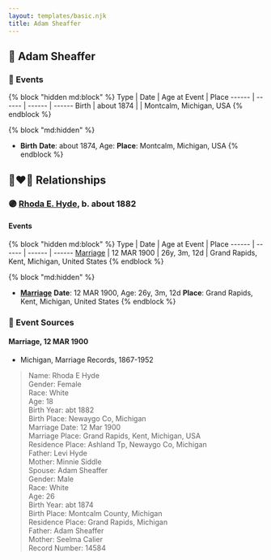 ```yaml
---
layout: templates/basic.njk
title: Adam Sheaffer
---
```

## 🔵 Adam Sheaffer

### 📆 Events

{% block "hidden md:block" %}
Type | Date | Age at Event | Place
------ | ------ | ------ | ------
Birth | about 1874 |  | Montcalm, Michigan, USA
{% endblock %}

{% block "md:hidden" %}
- **Birth**
**Date**: about 1874, Age:
**Place**: Montcalm, Michigan, USA
{% endblock %}

## 👩‍❤️‍👨 Relationships

### 🟣 [Rhoda E. Hyde](/people/9/98029194), b. about 1882

#### Events

{% block "hidden md:block" %}
Type | Date | Age at Event | Place
------ | ------ | ------ | ------
[Marriage](#event-family-0-event-0) | 12 MAR 1900 | 26y, 3m, 12d | Grand Rapids, Kent, Michigan, United States
{% endblock %}

{% block "md:hidden" %}
- **[Marriage](#event-family-0-event-0)**
**Date**: 12 MAR 1900, Age: 26y, 3m, 12d
**Place**: Grand Rapids, Kent, Michigan, United States
{% endblock %}

### 📰 Event Sources

#### <a id="event-family-0-event-0"></a> Marriage, 12 MAR 1900
* Michigan, Marriage Records, 1867-1952
>   
  > Name: Rhoda E Hyde  
  > Gender: Female  
  > Race: White  
  > Age: 18  
  > Birth Year: abt 1882  
  > Birth Place: Newaygo Co, Michigan  
  > Marriage Date: 12 Mar 1900  
  > Marriage Place: Grand Rapids, Kent, Michigan, USA  
  > Residence Place: Ashland Tp, Newaygo Co, Michigan  
  > Father: Levi Hyde  
  > Mother: Minnie Siddle  
  > Spouse: Adam Sheaffer  
  > Gender: Male  
  > Race: White  
  > Age: 26  
  > Birth Year: abt 1874  
  > Birth Place: Montcalm County, Michigan  
  > Residence Place: Grand Rapids, Michigan  
  > Father: Adam Sheaffer  
  > Mother: Seelma Calier  
  > Record Number: 14584